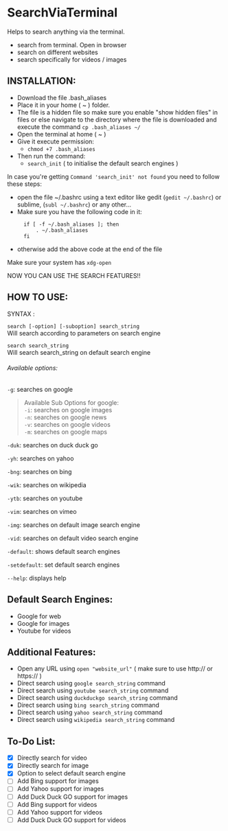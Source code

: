 # SearchViaTerminal
Helps to search anything via the terminal.
* search from terminal. Open in browser
* search on different websites
* search specifically for videos / images

## INSTALLATION:

* Download the file .bash_aliases
* Place it in your home ( ~ ) folder.
* The file is a hidden file so make sure you enable "show hidden files" in files or else navigate to the directory where the file is downloaded and execute the command `cp .bash_aliases ~/`
* Open the terminal at home ( ~ )
* Give it execute permission:
  * `chmod +7 .bash_aliases`
* Then run the command:
  * `search_init` ( to initialise the default search engines )


In case you're getting `Command 'search_init' not found` you need to follow these steps:
* open the file ~/.bashrc using a text editor like gedit (`gedit ~/.bashrc`) or sublime, (`subl ~/.bashrc`) or any other...
* Make sure you have the following code in it:
  ``` 
    if [ -f ~/.bash_aliases ]; then
        . ~/.bash_aliases
    fi
    ```
* otherwise add the above code at the end of the file

Make sure your system has `xdg-open`


NOW YOU CAN USE THE SEARCH FEATURES!!

## HOW TO USE:
  SYNTAX :
  
  `search [-option] [-suboption] search_string`\
          Will search according to parameters on search engine
          
  `search search_string`\
          Will search search_string on default search engine
          
###### Available options:

 `-g`: searches on google

> Available Sub Options for google:\
                  `-i`: 
                      searches on google images\
                  `-n`: 
                      searches on google news\
                  `-v`: 
                      searches on google videos\
                  `-m`: 
                      searches on google maps

 `-duk`: searches on duck duck go
   
 `-yh`:  searches on yahoo

 `-bng`: searches on bing

 `-wik`: searches on wikipedia

 `-ytb`: searches on youtube

 `-vim`: searches on vimeo

 `-img`: searches on default image search engine

 `-vid`: searches on default video search engine

 `-default`: shows default search engines

 `-setdefault`: set default search engines

 `--help`: displays help
 
 ## Default Search Engines:
 * Google for web
 * Google for images
 * Youtube for videos
 
 ## Additional Features:
 * Open any URL using `open "website_url"` ( make sure to use http://  or https:// )
 * Direct search using `google search_string` command
 * Direct search using `youtube search_string` command
 * Direct search using `duckduckgo search_string` command
 * Direct search using `bing search_string` command
 * Direct search using `yahoo search_string` command
 * Direct search using `wikipedia search_string` command

 
 ## To-Do List:
 - [x] Directly search for video
 - [x] Directly search for image
 - [x] Option to select default search engine
 - [ ] Add Bing support for images
 - [ ] Add Yahoo support for images
 - [ ] Add Duck Duck GO support for images
 - [ ] Add Bing support for videos
 - [ ] Add Yahoo support for videos
 - [ ] Add Duck Duck GO support for videos
